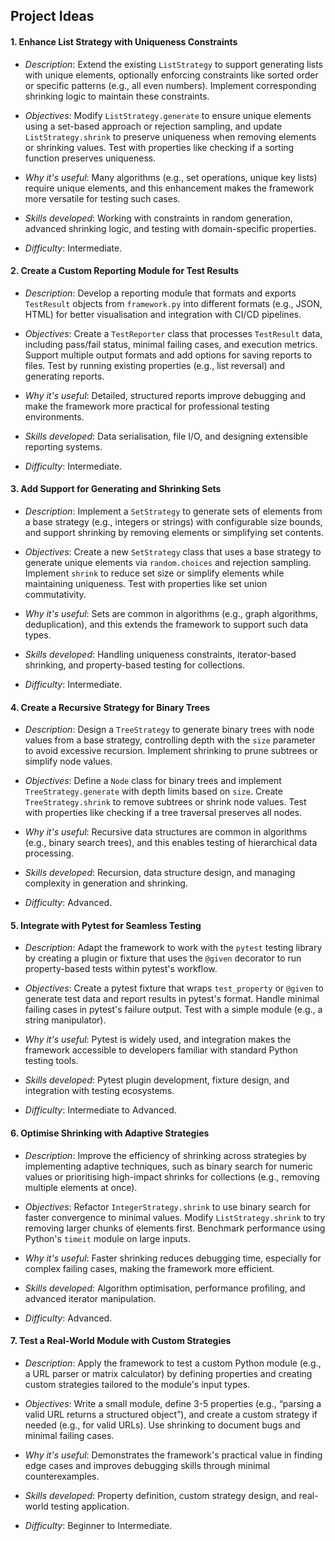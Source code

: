 
## Project Ideas


#### 1. Enhance List Strategy with Uniqueness Constraints

- *Description*: Extend the existing `ListStrategy` to support generating lists with
  unique elements, optionally enforcing constraints like sorted order or specific
  patterns (e.g., all even numbers). Implement corresponding shrinking logic to maintain
  these constraints.

- *Objectives*: Modify `ListStrategy.generate` to ensure unique elements using a
  set-based approach or rejection sampling, and update `ListStrategy.shrink` to
  preserve uniqueness when removing elements or shrinking values. Test with properties
  like checking if a sorting function preserves uniqueness.

- *Why it's useful*: Many algorithms (e.g., set operations, unique key lists) require
  unique elements, and this enhancement makes the framework more versatile for testing
  such cases.

- *Skills developed*: Working with constraints in random generation, advanced shrinking
  logic, and testing with domain-specific properties.

- *Difficulty*: Intermediate.


#### 2. Create a Custom Reporting Module for Test Results

- *Description*: Develop a reporting module that formats and exports `TestResult` objects
  from `framework.py` into different formats (e.g., JSON, HTML) for better visualisation
  and integration with CI/CD pipelines.

- *Objectives*: Create a `TestReporter` class that processes `TestResult` data, including
  pass/fail status, minimal failing cases, and execution metrics. Support multiple output
  formats and add options for saving reports to files. Test by running existing properties
  (e.g., list reversal) and generating reports.

- *Why it's useful*: Detailed, structured reports improve debugging and make the framework
  more practical for professional testing environments.

- *Skills developed*: Data serialisation, file I/O, and designing extensible reporting systems.

- *Difficulty*: Intermediate.


#### 3. Add Support for Generating and Shrinking Sets

- *Description*: Implement a `SetStrategy` to generate sets of elements from a base strategy
  (e.g., integers or strings) with configurable size bounds, and support shrinking by removing
  elements or simplifying set contents.

- *Objectives*: Create a new `SetStrategy` class that uses a base strategy to generate unique
  elements via `random.choices` and rejection sampling. Implement `shrink` to reduce set size
  or simplify elements while maintaining uniqueness. Test with properties like set union
  commutativity.

- *Why it's useful*: Sets are common in algorithms (e.g., graph algorithms, deduplication),
  and this extends the framework to support such data types.

- *Skills developed*: Handling uniqueness constraints, iterator-based shrinking, and
  property-based testing for collections.

- *Difficulty*: Intermediate.


#### 4. Create a Recursive Strategy for Binary Trees

- *Description*: Design a `TreeStrategy` to generate binary trees with node values from a
  base strategy, controlling depth with the `size` parameter to avoid excessive recursion.
  Implement shrinking to prune subtrees or simplify node values.

- *Objectives*: Define a `Node` class for binary trees and implement `TreeStrategy.generate`
  with depth limits based on `size`. Create `TreeStrategy.shrink` to remove subtrees or shrink
  node values. Test with properties like checking if a tree traversal preserves all nodes.

- *Why it's useful*: Recursive data structures are common in algorithms (e.g., binary search
  trees), and this enables testing of hierarchical data processing.

- *Skills developed*: Recursion, data structure design, and managing complexity in generation
  and shrinking.

- *Difficulty*: Advanced.


#### 5. Integrate with Pytest for Seamless Testing

- *Description*: Adapt the framework to work with the `pytest` testing library by creating a
  plugin or fixture that uses the `@given` decorator to run property-based tests within pytest's
  workflow.

- *Objectives*: Create a pytest fixture that wraps `test_property` or `@given` to generate test
  data and report results in pytest's format. Handle minimal failing cases in pytest's failure
  output. Test with a simple module (e.g., a string manipulator).

- *Why it's useful*: Pytest is widely used, and integration makes the framework accessible to
  developers familiar with standard Python testing tools.

- *Skills developed*: Pytest plugin development, fixture design, and integration with testing
  ecosystems.

- *Difficulty*: Intermediate to Advanced.


#### 6. Optimise Shrinking with Adaptive Strategies

- *Description*: Improve the efficiency of shrinking across strategies by implementing adaptive
  techniques, such as binary search for numeric values or prioritising high-impact shrinks for
  collections (e.g., removing multiple elements at once).

- *Objectives*: Refactor `IntegerStrategy.shrink` to use binary search for faster convergence
  to minimal values. Modify `ListStrategy.shrink` to try removing larger chunks of elements first.
  Benchmark performance using Python's `timeit` module on large inputs.

- *Why it's useful*: Faster shrinking reduces debugging time, especially for complex failing cases,
  making the framework more efficient.

- *Skills developed*: Algorithm optimisation, performance profiling, and advanced iterator manipulation.

- *Difficulty*: Advanced.


#### 7. Test a Real-World Module with Custom Strategies

- *Description*: Apply the framework to test a custom Python module (e.g., a URL parser or matrix
  calculator) by defining properties and creating custom strategies tailored to the module's input
  types.

- *Objectives*: Write a small module, define 3-5 properties (e.g., “parsing a valid URL returns a
  structured object”), and create a custom strategy if needed (e.g., for valid URLs). Use shrinking
  to document bugs and minimal failing cases.

- *Why it's useful*: Demonstrates the framework's practical value in finding edge cases and improves
  debugging skills through minimal counterexamples.

- *Skills developed*: Property definition, custom strategy design, and real-world testing application.

- *Difficulty*: Beginner to Intermediate.



